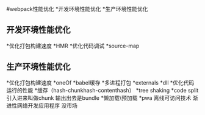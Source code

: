 #webpack性能优化
*开发环境性能优化
*生产环境性能优化

## 开发环境性能优化
*优化打包构建速度 
  *HMR
*优化代码调试
  *source-map

## 生产环境性能优化
*优化打包构建速度
  *oneOf
  *babel缓存
  *多进程打包
  *externals
  *dll
*优化代码运行的性能
  *缓存（hash-chunkhash-contenthash）
  *tree shaking
  *code split  引入进来叫做chunk 输出出去是bundle
  *懒加载\预加载
  *pwa 离线可访问技术 渐进性网络开发应用程序 没市场
